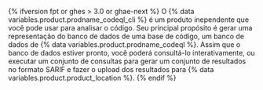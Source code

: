 {% ifversion fpt or ghes > 3.0 or ghae-next %}
O {% data variables.product.prodname_codeql_cli %} é um produto inependente que você pode usar para analisar o código. Seu principal propósito é gerar uma representação do banco de dados de uma base de código, um banco de dados de {% data variables.product.prodname_codeql %}. Assim que o banco de dados estiver pronto, você poderá consultá-lo interativamente, ou executar um conjunto de consultas para gerar um conjunto de resultados no formato SARIF e fazer o upload dos resultados para {% data variables.product.product_location %}.
{% endif %}
